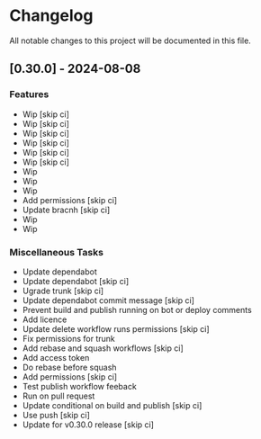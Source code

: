 # Changelog

All notable changes to this project will be documented in this file.

## [0.30.0] - 2024-08-08

### Features

- Wip [skip ci]
- Wip [skip ci]
- Wip [skip ci]
- Wip [skip ci]
- Wip [skip ci]
- Wip [skip ci]
- Wip
- Wip
- Wip
- Add permissions [skip ci]
- Update bracnh [skip ci]
- Wip
- Wip

### Miscellaneous Tasks

- Update dependabot
- Update dependabot [skip ci]
- Ugrade trunk [skip ci]
- Update dependabot commit message [skip ci]
- Prevent build and publish running on bot or deploy comments
- Add licence
- Update delete workflow runs permissions [skip ci]
- Fix permissions for trunk
- Add rebase and squash workflows [skip ci]
- Add access token
- Do rebase before squash
- Add permissions [skip ci]
- Test publish workflow feeback
- Run on pull request
- Update conditional on build and publish [skip ci]
- Use push [skip ci]
- Update for v0.30.0 release [skip ci]

<!-- generated by git-cliff -->
